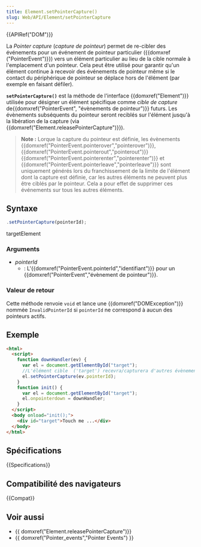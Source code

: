 ```yaml
---
title: Element.setPointerCapture()
slug: Web/API/Element/setPointerCapture
---
```


{{APIRef("DOM")}}

La _Pointer capture_ (_capture de pointeur_) permet de re-cibler des événements pour un événement de pointeur particulier ({{domxref ("PointerEvent")}}) vers un élément particulier au lieu de la cible normale à l'emplacement d'un pointeur. Cela peut être utilisé pour garantir qu'un élément continue à recevoir des événements de pointeur même si le contact du périphérique de pointeur se déplace hors de l'élément (par exemple en faisant défiler).

**`setPointerCapture()`** est la méthode de l'interface {{domxref("Element")}} utilisée pour désigner un élément spécifique comme _cible de capture_ de{{domxref("PointerEvent", "évènements de pointeur")}} futurs. Les évènements subséquents du pointeur seront reciblés sur l'élément jusqu'à la libération de la capture (via {{domxref("Element.releasePointerCapture")}}).

> **Note :** Lorque la capture du pointeur est définie, les évènements {{domxref("PointerEvent.pointerover","pointerover")}}, {{domxref("PointerEvent.pointerout","pointerout")}} {{domxref("PointerEvent.pointerenter","pointerenter")}} et {{domxref("PointerEvent.pointerleave","pointerleave")}} sont uniquement générés lors du franchissement de la limite de l'élément dont la capture est définie, car les autres éléments ne peuvent plus être ciblés par le pointeur. Cela a pour effet de supprimer ces événements sur tous les autres éléments.

## Syntaxe

```js
.setPointerCapture(pointerId);
```

targetElement

### Arguments

- _pointerId_
  - : L'{{domxref("PointerEvent.pointerId","identifiant")}} pour un {{domxref("PointerEvent","évènement de pointeur")}}.

### Valeur de retour

Cette méthode renvoie `void` et lance une {{domxref("DOMException")}} nommée `InvalidPointerId` si `pointerId` ne correspond à aucun des pointeurs actifs.

## Exemple

```html
<html>
  <script>
    function downHandler(ev) {
      var el = document.getElementById("target");
      //L'élément cible  ('target') recevra/capturera d'autres évènements
      el.setPointerCapture(ev.pointerId);
    }
    function init() {
      var el = document.getElementById("target");
      el.onpointerdown = downHandler;
    }
  </script>
  <body onload="init();">
    <div id="target">Touch me ...</div>
  </body>
</html>
```

## Spécifications

{{Specifications}}

## Compatibilité des navigateurs

{{Compat}}

## Voir aussi

- {{ domxref("Element.releasePointerCapture")}}
- {{ domxref("Pointer_events","Pointer Events") }}

